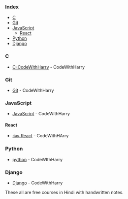 ### Index

* [C](#c)
* [Git](#git)
* [JavaScript](#javascript)
    * [React](#react)
* [Python](#python)
* [Django](#django)



### C

* [C-CodeWithHarry](https://www.youtube.com/watch?v=7Dh73z3icd8&list=PLu0W_9lII9aiXlHcLx-mDH1Qul38wD3aR&ab_channel=CodeWithHarry) - CodeWithHarry




### Git

* [Git](https://blog.nextzy.me/มาเรียนรู้-git-แบบง่ายๆกันเถอะ-427398e62f82) - CodeWithHarry



### JavaScript

* [JavaScript](https://www.youtube.com/watch?v=ER9SspLe4Hg&list=PLu0W_9lII9ahR1blWXxgSlL4y9iQBnLpR&pp=iAQB) - CodeWithHarry

#### React

* [สอน React](https://www.youtube.com/watch?v=-mJFZp84TIY&list=PLu0W_9lII9agx66oZnT6IyhcMIbUMNMdt&pp=iAQB) - CodeWithHArry

### Python

* [python](https://www.youtube.com/watch?v=gfDE2a7MKjA&list=PLu0W_9lII9ahKZ42vg2w9ERPmShYbYAB7&ab_channel=CodeWithHarry) - CodeWIthHarry

### Django

* [Django](https://www.youtube.com/watch?v=5BDgKJFZMl8&list=PLu0W_9lII9ah7DDtYtflgwMwpT3xmjXY9&pp=iAQB) - CodeWithHarry


These all are free courses in Hindi with handwritten notes.